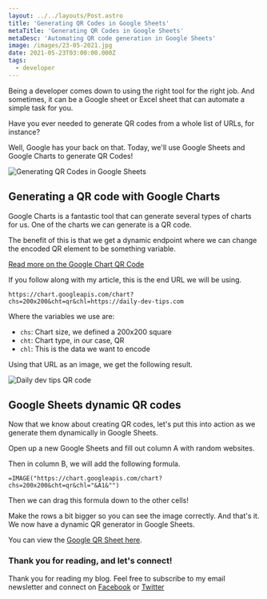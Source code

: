 ```yaml
---
layout: ../../layouts/Post.astro
title: 'Generating QR Codes in Google Sheets'
metaTitle: 'Generating QR Codes in Google Sheets'
metaDesc: 'Automating QR code generation in Google Sheets'
image: /images/23-05-2021.jpg
date: 2021-05-23T03:00:00.000Z
tags:
  - developer
---
```


Being a developer comes down to using the right tool for the right job. And sometimes, it can be a Google sheet or Excel sheet that can automate a simple task for you.

Have you ever needed to generate QR codes from a whole list of URLs, for instance?

Well, Google has your back on that.
Today, we'll use Google Sheets and Google Charts to generate QR Codes!

![Generating QR Codes in Google Sheets](https://cdn.hashnode.com/res/hashnode/image/upload/v1621491034345/0q398HEE4.gif)

## Generating a QR code with Google Charts

Google Charts is a fantastic tool that can generate several types of charts for us.
One of the charts we can generate is a QR code.

The benefit of this is that we get a dynamic endpoint where we can change the encoded QR element to be something variable.

[Read more on the Google Chart QR Code](https://developers.google.com/chart/infographics/docs/qr_codes)

If you follow along with my article, this is the end URL we will be using.

```text
https://chart.googleapis.com/chart?chs=200x200&cht=qr&chl=https://daily-dev-tips.com
```

Where the variables we use are:

- `chs`: Chart size, we defined a 200x200 square
- `cht`: Chart type, in our case, QR
- `chl`: This is the data we want to encode

Using that URL as an image, we get the following result.

![Daily dev tips QR code](https://chart.googleapis.com/chart?chs=200x200&cht=qr&chl=https://daily-dev-tips.com)

## Google Sheets dynamic QR codes

Now that we know about creating QR codes, let's put this into action as we generate them dynamically in Google Sheets.

Open up a new Google Sheets and fill out column A with random websites.

Then in column B, we will add the following formula.

```text
=IMAGE("https://chart.googleapis.com/chart?chs=200x200&cht=qr&chl="&A1&"")
```

Then we can drag this formula down to the other cells!

Make the rows a bit bigger so you can see the image correctly.
And that's it. We now have a dynamic QR generator in Google Sheets.

You can view the [Google QR Sheet here](https://docs.google.com/spreadsheets/d/1qcpM5jyOC2bb8Yg3V3JfvnSefo9yzmb_B1UNUgu3Hyc/edit?usp=sharing).

### Thank you for reading, and let's connect!

Thank you for reading my blog. Feel free to subscribe to my email newsletter and connect on [Facebook](https://www.facebook.com/DailyDevTipsBlog) or [Twitter](https://twitter.com/DailyDevTips1)
